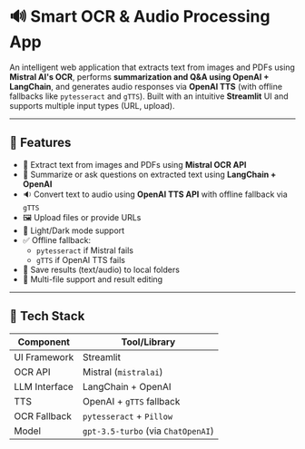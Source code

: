 # 🔊 Smart OCR & Audio Processing App

An intelligent web application that extracts text from images and PDFs using **Mistral AI's OCR**, performs **summarization and Q&A using OpenAI + LangChain**, and generates audio responses via **OpenAI TTS** (with offline fallbacks like `pytesseract` and `gTTS`). Built with an intuitive **Streamlit** UI and supports multiple input types (URL, upload).

---

## 🚀 Features

- 📄 Extract text from images and PDFs using **Mistral OCR API**
- 🧠 Summarize or ask questions on extracted text using **LangChain + OpenAI**
- 🔉 Convert text to audio using **OpenAI TTS API** with offline fallback via `gTTS`
- 🖼️ Upload files or provide URLs
- 🌙 Light/Dark mode support
- ✅ Offline fallback:
  - `pytesseract` if Mistral fails
  - `gTTS` if OpenAI TTS fails
- 📂 Save results (text/audio) to local folders
- 🧾 Multi-file support and result editing

---

## 🧰 Tech Stack

| Component       | Tool/Library              |
|----------------|---------------------------|
| UI Framework    | Streamlit                 |
| OCR API         | Mistral (`mistralai`)     |
| LLM Interface   | LangChain + OpenAI        |
| TTS             | OpenAI + `gTTS` fallback  |
| OCR Fallback    | `pytesseract` + `Pillow`  |
| Model           | `gpt-3.5-turbo` (via `ChatOpenAI`) |
